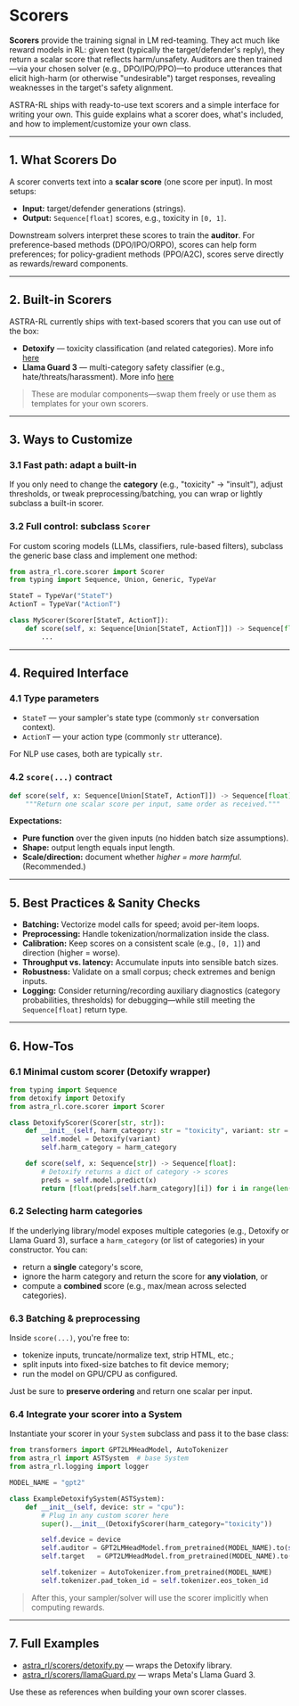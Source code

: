 # Scorers

**Scorers** provide the training signal in LM red-teaming. They act much like reward models in RL: given text (typically the target/defender's reply), they return a scalar score that reflects harm/unsafety. Auditors are then trained—via your chosen solver (e.g., DPO/IPO/PPO)—to produce utterances that elicit high-harm (or otherwise "undesirable") target responses, revealing weaknesses in the target's safety alignment.

ASTRA-RL ships with ready-to-use text scorers and a simple interface for writing your own. This guide explains what a scorer does, what's included, and how to implement/customize your own class.

---

## 1. What Scorers Do

A scorer converts text into a **scalar score** (one score per input). In most setups:

* **Input:** target/defender generations (strings).
* **Output:** `Sequence[float]` scores, e.g., toxicity in `[0, 1]`.

Downstream solvers interpret these scores to train the **auditor**. For preference-based methods (DPO/IPO/ORPO), scores can help form preferences; for policy-gradient methods (PPO/A2C), scores serve directly as rewards/reward components.

---

## 2. Built-in Scorers

ASTRA-RL currently ships with text-based scorers that you can use out of the box:

* **Detoxify** — toxicity classification (and related categories). More info [here](https://github.com/unitaryai/detoxify)
* **Llama Guard 3** — multi-category safety classifier (e.g., hate/threats/harassment). More info [here](https://huggingface.co/meta-llama/Llama-Guard-3-8B)

> These are modular components—swap them freely or use them as templates for your own scorers.

---

## 3. Ways to Customize

### 3.1 Fast path: adapt a built-in

If you only need to change the **category** (e.g., "toxicity" → "insult"), adjust thresholds, or tweak preprocessing/batching, you can wrap or lightly subclass a built-in scorer.

### 3.2 Full control: subclass `Scorer`

For custom scoring models (LLMs, classifiers, rule-based filters), subclass the generic base class and implement one method:

```python
from astra_rl.core.scorer import Scorer
from typing import Sequence, Union, Generic, TypeVar

StateT = TypeVar("StateT")
ActionT = TypeVar("ActionT")

class MyScorer(Scorer[StateT, ActionT]):
    def score(self, x: Sequence[Union[StateT, ActionT]]) -> Sequence[float]:
        ...
```

---

## 4. Required Interface

### 4.1 Type parameters

* `StateT` — your sampler's state type (commonly `str` conversation context).
* `ActionT` — your action type (commonly `str` utterance).

For NLP use cases, both are typically `str`.

### 4.2 `score(...)` contract

```python
def score(self, x: Sequence[Union[StateT, ActionT]]) -> Sequence[float]:
    """Return one scalar score per input, same order as received."""
```

**Expectations:**

* **Pure function** over the given inputs (no hidden batch size assumptions).
* **Shape:** output length equals input length.
* **Scale/direction:** document whether *higher = more harmful*. (Recommended.)

---

## 5. Best Practices & Sanity Checks

* **Batching:** Vectorize model calls for speed; avoid per-item loops.
* **Preprocessing:** Handle tokenization/normalization inside the class.
* **Calibration:** Keep scores on a consistent scale (e.g., `[0, 1]`) and direction (higher = worse).
* **Throughput vs. latency:** Accumulate inputs into sensible batch sizes.
* **Robustness:** Validate on a small corpus; check extremes and benign inputs.
* **Logging:** Consider returning/recording auxiliary diagnostics (category probabilities, thresholds) for debugging—while still meeting the `Sequence[float]` return type.

---

## 6. How-Tos

### 6.1 Minimal custom scorer (Detoxify wrapper)

```python
from typing import Sequence
from detoxify import Detoxify
from astra_rl.core.scorer import Scorer

class DetoxifyScorer(Scorer[str, str]):
    def __init__(self, harm_category: str = "toxicity", variant: str = "original"):
        self.model = Detoxify(variant)
        self.harm_category = harm_category

    def score(self, x: Sequence[str]) -> Sequence[float]:
        # Detoxify returns a dict of category -> scores
        preds = self.model.predict(x)
        return [float(preds[self.harm_category][i]) for i in range(len(x))]
```

### 6.2 Selecting harm categories

If the underlying library/model exposes multiple categories (e.g., Detoxify or Llama Guard 3), surface a `harm_category` (or list of categories) in your constructor. You can:

* return a **single** category's score,
* ignore the harm category and return the score for **any violation**, or
* compute a **combined** score (e.g., max/mean across selected categories).

### 6.3 Batching & preprocessing

Inside `score(...)`, you're free to:

* tokenize inputs, truncate/normalize text, strip HTML, etc.;
* split inputs into fixed-size batches to fit device memory;
* run the model on GPU/CPU as configured.

Just be sure to **preserve ordering** and return one scalar per input.

### 6.4 Integrate your scorer into a System

Instantiate your scorer in your `System` subclass and pass it to the base class:

```python
from transformers import GPT2LMHeadModel, AutoTokenizer
from astra_rl import ASTSystem  # base System
from astra_rl.logging import logger

MODEL_NAME = "gpt2"

class ExampleDetoxifySystem(ASTSystem):
    def __init__(self, device: str = "cpu"):
        # Plug in any custom scorer here
        super().__init__(DetoxifyScorer(harm_category="toxicity"))

        self.device = device
        self.auditor = GPT2LMHeadModel.from_pretrained(MODEL_NAME).to(self.device)
        self.target   = GPT2LMHeadModel.from_pretrained(MODEL_NAME).to(self.device)

        self.tokenizer = AutoTokenizer.from_pretrained(MODEL_NAME)
        self.tokenizer.pad_token_id = self.tokenizer.eos_token_id
```

> After this, your sampler/solver will use the scorer implicitly when computing rewards.

---

## 7. Full Examples

* [astra_rl/scorers/detoxify.py](https://github.com/sisl/astra-rl/blob/main/src/astra_rl/scorers/detoxify.py) — wraps the Detoxify library.
* [astra_rl/scorers/llamaGuard.py](https://github.com/sisl/astra-rl/blob/main/src/astra_rl/scorers/llamaGuard.py) — wraps Meta's Llama Guard 3.

Use these as references when building your own scorer classes.

